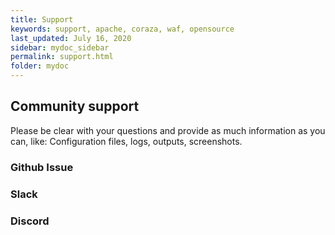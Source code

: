 ```yaml
---
title: Support
keywords: support, apache, coraza, waf, opensource
last_updated: July 16, 2020
sidebar: mydoc_sidebar
permalink: support.html
folder: mydoc
---
```


## Community support

Please be clear with your questions and provide as much information as you can, like: Configuration files, logs, outputs, screenshots.

### Github Issue

### Slack

### Discord